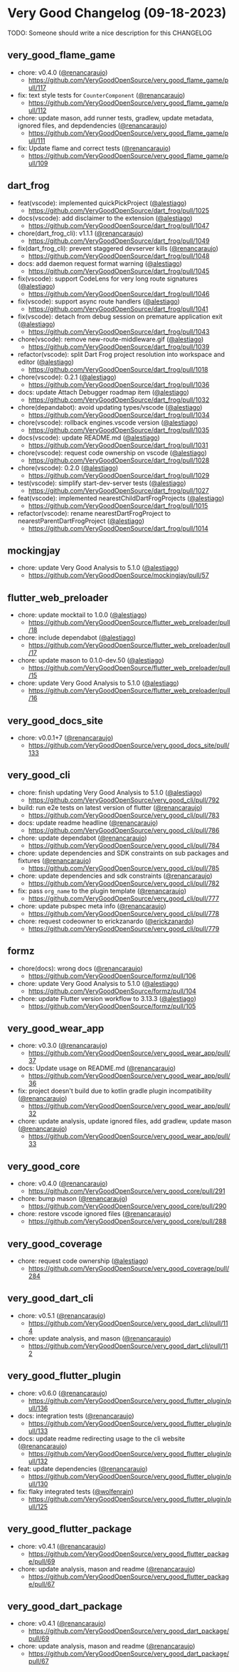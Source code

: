 # Very Good Changelog (09-18-2023)

TODO: Someone should write a nice description for this CHANGELOG

## very_good_flame_game
- chore: v0.4.0 ([@renancaraujo](https://github.com/renancaraujo))
	- https://github.com/VeryGoodOpenSource/very_good_flame_game/pull/117
- fix: text style tests for `CounterComponent` ([@renancaraujo](https://github.com/renancaraujo))
	- https://github.com/VeryGoodOpenSource/very_good_flame_game/pull/112
- chore: update mason, add runner tests, gradlew, update metadata, ignored files, and depdendencies ([@renancaraujo](https://github.com/renancaraujo))
	- https://github.com/VeryGoodOpenSource/very_good_flame_game/pull/111
- fix: Update flame and correct tests ([@renancaraujo](https://github.com/renancaraujo))
	- https://github.com/VeryGoodOpenSource/very_good_flame_game/pull/109

## dart_frog
- feat(vscode): implemented quickPickProject ([@alestiago](https://github.com/alestiago))
	- https://github.com/VeryGoodOpenSource/dart_frog/pull/1025
- docs(vscode): add disclaimer to the extension ([@alestiago](https://github.com/alestiago))
	- https://github.com/VeryGoodOpenSource/dart_frog/pull/1047
- chore(dart_frog_cli): v1.1.1 ([@renancaraujo](https://github.com/renancaraujo))
	- https://github.com/VeryGoodOpenSource/dart_frog/pull/1049
- fix(dart_frog_cli): prevent staggered devserver kills ([@renancaraujo](https://github.com/renancaraujo))
	- https://github.com/VeryGoodOpenSource/dart_frog/pull/1048
- docs: add daemon request format warning ([@alestiago](https://github.com/alestiago))
	- https://github.com/VeryGoodOpenSource/dart_frog/pull/1045
- fix(vscode): support CodeLens for very long route signatures ([@alestiago](https://github.com/alestiago))
	- https://github.com/VeryGoodOpenSource/dart_frog/pull/1046
- fix(vscode): support async route handlers ([@alestiago](https://github.com/alestiago))
	- https://github.com/VeryGoodOpenSource/dart_frog/pull/1041
- fix(vscode): detach from debug session on premature application exit ([@alestiago](https://github.com/alestiago))
	- https://github.com/VeryGoodOpenSource/dart_frog/pull/1043
- chore(vscode): remove new-route-middleware.gif ([@alestiago](https://github.com/alestiago))
	- https://github.com/VeryGoodOpenSource/dart_frog/pull/1039
- refactor(vscode): split Dart Frog project resolution into workspace and editor ([@alestiago](https://github.com/alestiago))
	- https://github.com/VeryGoodOpenSource/dart_frog/pull/1018
- chore(vscode): 0.2.1 ([@alestiago](https://github.com/alestiago))
	- https://github.com/VeryGoodOpenSource/dart_frog/pull/1036
- docs: update Attach Debugger roadmap item ([@alestiago](https://github.com/alestiago))
	- https://github.com/VeryGoodOpenSource/dart_frog/pull/1032
- chore(depandabot): avoid updating types/vscode ([@alestiago](https://github.com/alestiago))
	- https://github.com/VeryGoodOpenSource/dart_frog/pull/1034
- chore(vscode): rollback engines.vscode version ([@alestiago](https://github.com/alestiago))
	- https://github.com/VeryGoodOpenSource/dart_frog/pull/1035
- docs(vscode): update README.md ([@alestiago](https://github.com/alestiago))
	- https://github.com/VeryGoodOpenSource/dart_frog/pull/1031
- chore(vscode): request code ownership on vscode ([@alestiago](https://github.com/alestiago))
	- https://github.com/VeryGoodOpenSource/dart_frog/pull/1028
- chore(vscode): 0.2.0 ([@alestiago](https://github.com/alestiago))
	- https://github.com/VeryGoodOpenSource/dart_frog/pull/1029
- test(vscode): simplify start-dev-server tests ([@alestiago](https://github.com/alestiago))
	- https://github.com/VeryGoodOpenSource/dart_frog/pull/1027
- feat(vscode): implemented nearestChildDartFrogProjects ([@alestiago](https://github.com/alestiago))
	- https://github.com/VeryGoodOpenSource/dart_frog/pull/1015
- refactor(vscode): rename nearestDartFrogProject to nearestParentDartFrogProject ([@alestiago](https://github.com/alestiago))
	- https://github.com/VeryGoodOpenSource/dart_frog/pull/1014

## mockingjay
- chore: update Very Good Analysis to 5.1.0 ([@alestiago](https://github.com/alestiago))
	- https://github.com/VeryGoodOpenSource/mockingjay/pull/57

## flutter_web_preloader
- chore: update mocktail to 1.0.0 ([@alestiago](https://github.com/alestiago))
	- https://github.com/VeryGoodOpenSource/flutter_web_preloader/pull/18
- chore: include dependabot ([@alestiago](https://github.com/alestiago))
	- https://github.com/VeryGoodOpenSource/flutter_web_preloader/pull/17
- chore: update mason to 0.1.0-dev.50 ([@alestiago](https://github.com/alestiago))
	- https://github.com/VeryGoodOpenSource/flutter_web_preloader/pull/15
- chore: update Very Good Analysis to 5.1.0 ([@alestiago](https://github.com/alestiago))
	- https://github.com/VeryGoodOpenSource/flutter_web_preloader/pull/16

## very_good_docs_site
- chore: v0.0.1+7 ([@renancaraujo](https://github.com/renancaraujo))
	- https://github.com/VeryGoodOpenSource/very_good_docs_site/pull/133

## very_good_cli
- chore: finish updating Very Good Analysis to 5.1.0 ([@alestiago](https://github.com/alestiago))
	- https://github.com/VeryGoodOpenSource/very_good_cli/pull/792
- build: run e2e tests on latest version of flutter ([@renancaraujo](https://github.com/renancaraujo))
	- https://github.com/VeryGoodOpenSource/very_good_cli/pull/783
- docs: update readme headline ([@renancaraujo](https://github.com/renancaraujo))
	- https://github.com/VeryGoodOpenSource/very_good_cli/pull/786
- chore: update dependabot ([@renancaraujo](https://github.com/renancaraujo))
	- https://github.com/VeryGoodOpenSource/very_good_cli/pull/784
- chore: update dependencies and SDK constraints on sub packages and fixtures ([@renancaraujo](https://github.com/renancaraujo))
	- https://github.com/VeryGoodOpenSource/very_good_cli/pull/785
- chore: update dependencies and sdk constraints ([@renancaraujo](https://github.com/renancaraujo))
	- https://github.com/VeryGoodOpenSource/very_good_cli/pull/782
- fix: pass `org_name` to the plugin template ([@renancaraujo](https://github.com/renancaraujo))
	- https://github.com/VeryGoodOpenSource/very_good_cli/pull/777
- chore: update pubspec meta info ([@renancaraujo](https://github.com/renancaraujo))
	- https://github.com/VeryGoodOpenSource/very_good_cli/pull/778
- chore: request codeowner to erickzanardo ([@erickzanardo](https://github.com/erickzanardo))
	- https://github.com/VeryGoodOpenSource/very_good_cli/pull/779

## formz
- chore(docs): wrong docs ([@renancaraujo](https://github.com/renancaraujo))
	- https://github.com/VeryGoodOpenSource/formz/pull/106
- chore: update Very Good Analysis to 5.1.0 ([@alestiago](https://github.com/alestiago))
	- https://github.com/VeryGoodOpenSource/formz/pull/104
- chore: update Flutter version workflow to 3.13.3 ([@alestiago](https://github.com/alestiago))
	- https://github.com/VeryGoodOpenSource/formz/pull/105

## very_good_wear_app
- chore: v0.3.0 ([@renancaraujo](https://github.com/renancaraujo))
	- https://github.com/VeryGoodOpenSource/very_good_wear_app/pull/37
- docs: Update usage on README.md ([@renancaraujo](https://github.com/renancaraujo))
	- https://github.com/VeryGoodOpenSource/very_good_wear_app/pull/36
- fix: project doesn't build due to kotlin gradle plugin incompatibility ([@renancaraujo](https://github.com/renancaraujo))
	- https://github.com/VeryGoodOpenSource/very_good_wear_app/pull/32
- chore: update analysis, update ignored files, add gradlew, update mason ([@renancaraujo](https://github.com/renancaraujo))
	- https://github.com/VeryGoodOpenSource/very_good_wear_app/pull/33

## very_good_core
- chore: v0.4.0 ([@renancaraujo](https://github.com/renancaraujo))
	- https://github.com/VeryGoodOpenSource/very_good_core/pull/291
- chore: bump mason ([@renancaraujo](https://github.com/renancaraujo))
	- https://github.com/VeryGoodOpenSource/very_good_core/pull/290
- chore: restore vscode ignored files ([@renancaraujo](https://github.com/renancaraujo))
	- https://github.com/VeryGoodOpenSource/very_good_core/pull/288

## very_good_coverage
- chore: request code ownership ([@alestiago](https://github.com/alestiago))
	- https://github.com/VeryGoodOpenSource/very_good_coverage/pull/284

## very_good_dart_cli
- chore: v0.5.1 ([@renancaraujo](https://github.com/renancaraujo))
	- https://github.com/VeryGoodOpenSource/very_good_dart_cli/pull/114
- chore: update analysis, and mason   ([@renancaraujo](https://github.com/renancaraujo))
	- https://github.com/VeryGoodOpenSource/very_good_dart_cli/pull/112

## very_good_flutter_plugin
- chore: v0.6.0 ([@renancaraujo](https://github.com/renancaraujo))
	- https://github.com/VeryGoodOpenSource/very_good_flutter_plugin/pull/136
- docs: integration tests ([@renancaraujo](https://github.com/renancaraujo))
	- https://github.com/VeryGoodOpenSource/very_good_flutter_plugin/pull/133
- docs: update readme redirecting usage to the cli website ([@renancaraujo](https://github.com/renancaraujo))
	- https://github.com/VeryGoodOpenSource/very_good_flutter_plugin/pull/132
- feat: update dependencies ([@renancaraujo](https://github.com/renancaraujo))
	- https://github.com/VeryGoodOpenSource/very_good_flutter_plugin/pull/130
- fix: flaky integrated tests ([@wolfenrain](https://github.com/wolfenrain))
	- https://github.com/VeryGoodOpenSource/very_good_flutter_plugin/pull/125

## very_good_flutter_package
- chore: v0.4.1 ([@renancaraujo](https://github.com/renancaraujo))
	- https://github.com/VeryGoodOpenSource/very_good_flutter_package/pull/69
- chore: update analysis, mason and readme ([@renancaraujo](https://github.com/renancaraujo))
	- https://github.com/VeryGoodOpenSource/very_good_flutter_package/pull/67

## very_good_dart_package
- chore: v0.4.1 ([@renancaraujo](https://github.com/renancaraujo))
	- https://github.com/VeryGoodOpenSource/very_good_dart_package/pull/69
- chore: update analysis, mason and readme ([@renancaraujo](https://github.com/renancaraujo))
	- https://github.com/VeryGoodOpenSource/very_good_dart_package/pull/67
